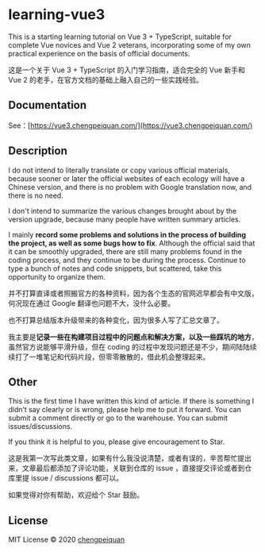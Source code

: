 # learning-vue3

This is a starting learning tutorial on Vue 3 + TypeScript, suitable for complete Vue novices and Vue 2 veterans, incorporating some of my own practical experience on the basis of official documents.

这是一个关于 Vue 3 + TypeScript 的入门学习指南，适合完全的 Vue 新手和 Vue 2 的老手，在官方文档的基础上融入自己的一些实践经验。

## Documentation

See：[https://vue3.chengpeiquan.com/](https://vue3.chengpeiquan.com/)

## Description

I do not intend to literally translate or copy various official materials, because sooner or later the official websites of each ecology will have a Chinese version, and there is no problem with Google translation now, and there is no need.

I don't intend to summarize the various changes brought about by the version upgrade, because many people have written summary articles.

I mainly **record some problems and solutions in the process of building the project, as well as some bugs how to fix**. Although the official said that it can be smoothly upgraded, there are still many problems found in the coding process, and they continue to be during the process. Continue to type a bunch of notes and code snippets, but scattered, take this opportunity to organize them.

并不打算直译或者照搬官方的各种资料，因为各个生态的官网迟早都会有中文版，何况现在通过 Google 翻译也问题不大，没什么必要。

也不打算总结版本升级带来的各种变化，因为很多人写了汇总文章了。

我主要是**记录一些在构建项目过程中的问题点和解决方案，以及一些踩坑的地方**，虽然官方说能够平滑升级，但在 coding 的过程中发现问题还是不少，期间陆陆续续打了一堆笔记和代码片段，但零零散散的，借此机会整理起来。

## Other

This is the first time I have written this kind of article. If there is something I didn’t say clearly or is wrong, please help me to put it forward. You can submit a comment directly or go to the warehouse. You can submit issues/discussions.

If you think it is helpful to you, please give encouragement to Star.

这是我第一次写此类文章，如果有什么我没说清楚，或者有误的，辛苦帮忙提出来，文章最后都添加了评论功能，关联到仓库的 issue ，直接提交评论或者到仓库里提 issue / discussions 都可以。

如果觉得对你有帮助，欢迎给个 Star 鼓励。

## License

MIT License © 2020 [chengpeiquan](https://github.com/chengpeiquan)
